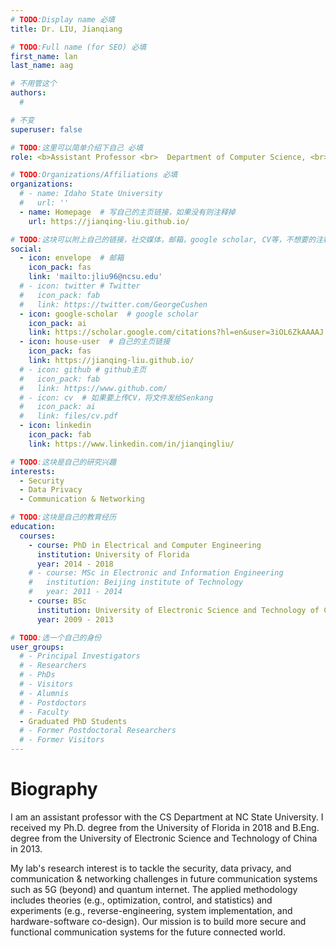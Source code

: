 ```yaml
---
# TODO:Display name 必填
title: Dr. LIU, Jianqiang

# TODO:Full name (for SEO) 必填
first_name: lan   
last_name: aag

# 不用管这个
authors:
  # 

# 不变
superuser: false

# TODO:这里可以简单介绍下自己 必填
role: <b>Assistant Professor <br>  Department of Computer Science, <br>North Carolina State University, USA</b>

# TODO:Organizations/Affiliations 必填
organizations:
  # - name: Idaho State University 
  #   url: ''
  - name: Homepage  # 写自己的主页链接，如果没有则注释掉
    url: https://jianqing-liu.github.io/

# TODO:这块可以附上自己的链接，社交媒体，邮箱，google scholar, CV等，不想要的注释掉即可
social:
  - icon: envelope  # 邮箱
    icon_pack: fas
    link: 'mailto:jliu96@ncsu.edu'
  # - icon: twitter # Twitter
  #   icon_pack: fab  
  #   link: https://twitter.com/GeorgeCushen
  - icon: google-scholar  # google scholar
    icon_pack: ai
    link: https://scholar.google.com/citations?hl=en&user=3iOL6ZkAAAAJ
  - icon: house-user  # 自己的主页链接
    icon_pack: fas
    link: https://jianqing-liu.github.io/
  # - icon: github # github主页
  #   icon_pack: fab   
  #   link: https://www.github.com/
  # - icon: cv  # 如果要上传CV，将文件发给Senkang
  #   icon_pack: ai
  #   link: files/cv.pdf
  - icon: linkedin 
    icon_pack: fab
    link: https://www.linkedin.com/in/jianqingliu/

# TODO:这块是自己的研究兴趣
interests:
  - Security
  - Data Privacy
  - Communication & Networking

# TODO:这块是自己的教育经历
education:
  courses:
    - course: PhD in Electrical and Computer Engineering
      institution: University of Florida
      year: 2014 - 2018
    # - course: MSc in Electronic and Information Engineering 
    #   institution: Beijing institute of Technology
    #   year: 2011 - 2014
    - course: BSc 
      institution: University of Electronic Science and Technology of China
      year: 2009 - 2013

# TODO:选一个自己的身份
user_groups:
  # - Principal Investigators
  # - Researchers
  # - PhDs
  # - Visitors
  # - Alumnis
  # - Postdoctors
  # - Faculty
  - Graduated PhD Students
  # - Former Postdoctoral Researchers
  # - Former Visitors
---
```

<!-- TODO:写自己的Biography -->
# Biography
<!-- <p style="text-align:justify">  -->
I am an assistant professor with the CS Department at NC State University. I received my Ph.D. degree from the University of Florida in 2018 and B.Eng. degree from the University of Electronic Science and Technology of China in 2013.

My lab's research interest is to tackle the security, data privacy, and communication & networking challenges in future communication systems such as 5G (beyond) and quantum internet. The applied methodology includes theories (e.g., optimization, control, and statistics) and experiments (e.g., reverse-engineering, system implementation, and hardware-software co-design). Our mission is to build more secure and functional communication systems for the future connected world.

